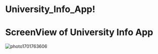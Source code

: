 # University_Info_App!

# ScreenView of University Info App

![photo1701763606](https://github.com/ruman-dev/University_Info_App/assets/100184592/60959a2f-afbf-4c86-93d6-8651d3526d43)
